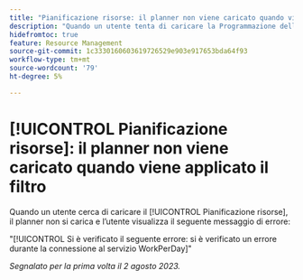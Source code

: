 ```yaml
---
title: "Pianificazione risorse: il planner non viene caricato quando viene applicato il filtro"
description: "Quando un utente tenta di caricare la Programmazione delle risorse, la pianificazione non viene caricata e l’utente visualizza un messaggio di errore."
hidefromtoc: true
feature: Resource Management
source-git-commit: 1c3330160603619726529e903e917653bda64f93
workflow-type: tm+mt
source-wordcount: '79'
ht-degree: 5%

---
```



# [!UICONTROL Pianificazione risorse]: il planner non viene caricato quando viene applicato il filtro

Quando un utente cerca di caricare il [!UICONTROL Pianificazione risorse], il planner non si carica e l’utente visualizza il seguente messaggio di errore:

&quot;[!UICONTROL Si è verificato il seguente errore: si è verificato un errore durante la connessione al servizio WorkPerDay]&quot;

_Segnalato per la prima volta il 2 agosto 2023._

